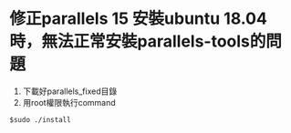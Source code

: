 # 修正parallels 15 安裝ubuntu 18.04時，無法正常安裝parallels-tools的問題
1. 下載好parallels_fixed目錄
1. 用root權限執行command
```
$sudo ./install
```

